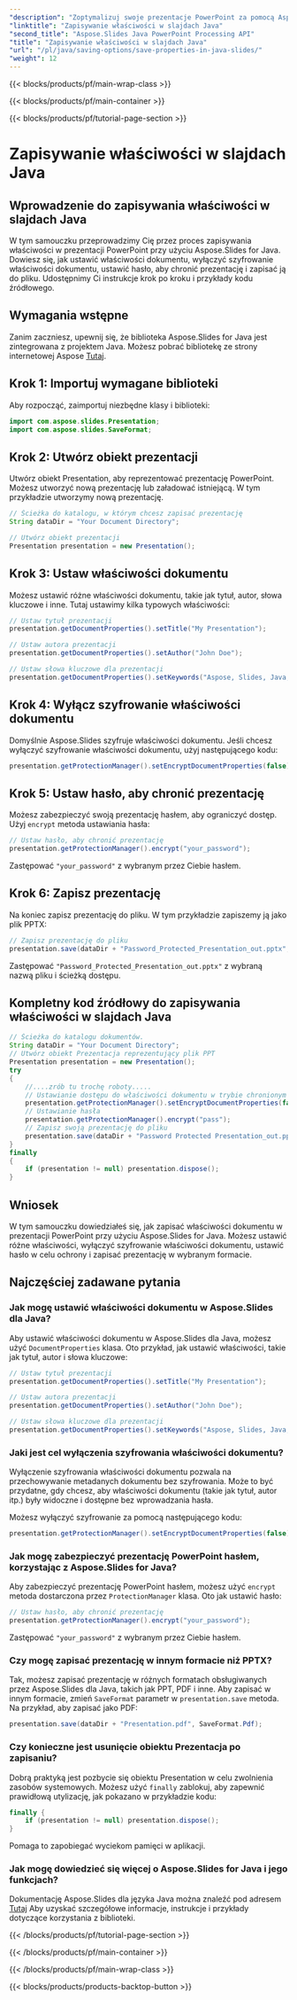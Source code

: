 ```yaml
---
"description": "Zoptymalizuj swoje prezentacje PowerPoint za pomocą Aspose.Slides dla Java. Naucz się ustawiać właściwości, wyłączać szyfrowanie, dodawać ochronę hasłem i oszczędzać bez wysiłku."
"linktitle": "Zapisywanie właściwości w slajdach Java"
"second_title": "Aspose.Slides Java PowerPoint Processing API"
"title": "Zapisywanie właściwości w slajdach Java"
"url": "/pl/java/saving-options/save-properties-in-java-slides/"
"weight": 12
---
```


{{< blocks/products/pf/main-wrap-class >}}

{{< blocks/products/pf/main-container >}}

{{< blocks/products/pf/tutorial-page-section >}}

# Zapisywanie właściwości w slajdach Java


## Wprowadzenie do zapisywania właściwości w slajdach Java

W tym samouczku przeprowadzimy Cię przez proces zapisywania właściwości w prezentacji PowerPoint przy użyciu Aspose.Slides for Java. Dowiesz się, jak ustawić właściwości dokumentu, wyłączyć szyfrowanie właściwości dokumentu, ustawić hasło, aby chronić prezentację i zapisać ją do pliku. Udostępnimy Ci instrukcje krok po kroku i przykłady kodu źródłowego.

## Wymagania wstępne

Zanim zaczniesz, upewnij się, że biblioteka Aspose.Slides for Java jest zintegrowana z projektem Java. Możesz pobrać bibliotekę ze strony internetowej Aspose [Tutaj](https://downloads.aspose.com/slides/java).

## Krok 1: Importuj wymagane biblioteki

Aby rozpocząć, zaimportuj niezbędne klasy i biblioteki:

```java
import com.aspose.slides.Presentation;
import com.aspose.slides.SaveFormat;
```

## Krok 2: Utwórz obiekt prezentacji

Utwórz obiekt Presentation, aby reprezentować prezentację PowerPoint. Możesz utworzyć nową prezentację lub załadować istniejącą. W tym przykładzie utworzymy nową prezentację.

```java
// Ścieżka do katalogu, w którym chcesz zapisać prezentację
String dataDir = "Your Document Directory";

// Utwórz obiekt prezentacji
Presentation presentation = new Presentation();
```

## Krok 3: Ustaw właściwości dokumentu

Możesz ustawić różne właściwości dokumentu, takie jak tytuł, autor, słowa kluczowe i inne. Tutaj ustawimy kilka typowych właściwości:

```java
// Ustaw tytuł prezentacji
presentation.getDocumentProperties().setTitle("My Presentation");

// Ustaw autora prezentacji
presentation.getDocumentProperties().setAuthor("John Doe");

// Ustaw słowa kluczowe dla prezentacji
presentation.getDocumentProperties().setKeywords("Aspose, Slides, Java, Tutorial");
```

## Krok 4: Wyłącz szyfrowanie właściwości dokumentu

Domyślnie Aspose.Slides szyfruje właściwości dokumentu. Jeśli chcesz wyłączyć szyfrowanie właściwości dokumentu, użyj następującego kodu:

```java
presentation.getProtectionManager().setEncryptDocumentProperties(false);
```

## Krok 5: Ustaw hasło, aby chronić prezentację

Możesz zabezpieczyć swoją prezentację hasłem, aby ograniczyć dostęp. Użyj `encrypt` metoda ustawiania hasła:

```java
// Ustaw hasło, aby chronić prezentację
presentation.getProtectionManager().encrypt("your_password");
```

Zastępować `"your_password"` z wybranym przez Ciebie hasłem.

## Krok 6: Zapisz prezentację

Na koniec zapisz prezentację do pliku. W tym przykładzie zapiszemy ją jako plik PPTX:

```java
// Zapisz prezentację do pliku
presentation.save(dataDir + "Password_Protected_Presentation_out.pptx", SaveFormat.Pptx);
```

Zastępować `"Password_Protected_Presentation_out.pptx"` z wybraną nazwą pliku i ścieżką dostępu.

## Kompletny kod źródłowy do zapisywania właściwości w slajdach Java

```java
// Ścieżka do katalogu dokumentów.
String dataDir = "Your Document Directory";
// Utwórz obiekt Prezentacja reprezentujący plik PPT
Presentation presentation = new Presentation();
try
{
	//....zrób tu trochę roboty.....
	// Ustawianie dostępu do właściwości dokumentu w trybie chronionym hasłem
	presentation.getProtectionManager().setEncryptDocumentProperties(false);
	// Ustawianie hasła
	presentation.getProtectionManager().encrypt("pass");
	// Zapisz swoją prezentację do pliku
	presentation.save(dataDir + "Password Protected Presentation_out.pptx", SaveFormat.Pptx);
}
finally
{
	if (presentation != null) presentation.dispose();
}
```

## Wniosek

W tym samouczku dowiedziałeś się, jak zapisać właściwości dokumentu w prezentacji PowerPoint przy użyciu Aspose.Slides for Java. Możesz ustawić różne właściwości, wyłączyć szyfrowanie właściwości dokumentu, ustawić hasło w celu ochrony i zapisać prezentację w wybranym formacie.

## Najczęściej zadawane pytania

### Jak mogę ustawić właściwości dokumentu w Aspose.Slides dla Java?

Aby ustawić właściwości dokumentu w Aspose.Slides dla Java, możesz użyć `DocumentProperties` klasa. Oto przykład, jak ustawić właściwości, takie jak tytuł, autor i słowa kluczowe:

```java
// Ustaw tytuł prezentacji
presentation.getDocumentProperties().setTitle("My Presentation");

// Ustaw autora prezentacji
presentation.getDocumentProperties().setAuthor("John Doe");

// Ustaw słowa kluczowe dla prezentacji
presentation.getDocumentProperties().setKeywords("Aspose, Slides, Java, Tutorial");
```

### Jaki jest cel wyłączenia szyfrowania właściwości dokumentu?

Wyłączenie szyfrowania właściwości dokumentu pozwala na przechowywanie metadanych dokumentu bez szyfrowania. Może to być przydatne, gdy chcesz, aby właściwości dokumentu (takie jak tytuł, autor itp.) były widoczne i dostępne bez wprowadzania hasła.

Możesz wyłączyć szyfrowanie za pomocą następującego kodu:

```java
presentation.getProtectionManager().setEncryptDocumentProperties(false);
```

### Jak mogę zabezpieczyć prezentację PowerPoint hasłem, korzystając z Aspose.Slides for Java?

Aby zabezpieczyć prezentację PowerPoint hasłem, możesz użyć `encrypt` metoda dostarczona przez `ProtectionManager` klasa. Oto jak ustawić hasło:

```java
// Ustaw hasło, aby chronić prezentację
presentation.getProtectionManager().encrypt("your_password");
```

Zastępować `"your_password"` z wybranym przez Ciebie hasłem.

### Czy mogę zapisać prezentację w innym formacie niż PPTX?

Tak, możesz zapisać prezentację w różnych formatach obsługiwanych przez Aspose.Slides dla Java, takich jak PPT, PDF i inne. Aby zapisać w innym formacie, zmień `SaveFormat` parametr w `presentation.save` metoda. Na przykład, aby zapisać jako PDF:

```java
presentation.save(dataDir + "Presentation.pdf", SaveFormat.Pdf);
```

### Czy konieczne jest usunięcie obiektu Prezentacja po zapisaniu?

Dobrą praktyką jest pozbycie się obiektu Presentation w celu zwolnienia zasobów systemowych. Możesz użyć `finally` zablokuj, aby zapewnić prawidłową utylizację, jak pokazano w przykładzie kodu:

```java
finally {
    if (presentation != null) presentation.dispose();
}
```

Pomaga to zapobiegać wyciekom pamięci w aplikacji.

### Jak mogę dowiedzieć się więcej o Aspose.Slides for Java i jego funkcjach?

Dokumentację Aspose.Slides dla języka Java można znaleźć pod adresem [Tutaj](https://docs.aspose.com/slides/java/) Aby uzyskać szczegółowe informacje, instrukcje i przykłady dotyczące korzystania z biblioteki.

{{< /blocks/products/pf/tutorial-page-section >}}

{{< /blocks/products/pf/main-container >}}

{{< /blocks/products/pf/main-wrap-class >}}

{{< blocks/products/products-backtop-button >}}